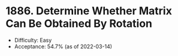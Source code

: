 # 1886. Determine Whether Matrix Can Be Obtained By Rotation
- Difficulty: Easy
- Acceptance: 54.7% (as of 2022-03-14)
